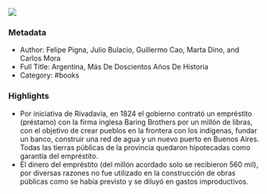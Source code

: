 

![](https://m.media-amazon.com/images/I/61wj2P8nh8L._SY160.jpg)

### Metadata

- Author: Felipe Pigna, Julio Bulacio, Guillermo Cao, Marta Dino, and Carlos Mora
- Full Title: Argentina, Más De Doscientos Años De Historia
- Category: #books

### Highlights

- Por iniciativa de Rivadavia, en 1824 el gobierno contrató un empréstito (préstamo) con la firma inglesa Baring Brothers por un millón de libras, con el objetivo de crear pueblos en la frontera con los indígenas, fundar un banco, construir una red de agua y un nuevo puerto en Buenos Aires. Todas las tierras públicas de la provincia quedaron hipotecadas como garantía del empréstito.
- El dinero del empréstito (del millón acordado solo se recibieron 560 mil), por diversas razones no fue utilizado en la construcción de obras públicas como se había previsto y se diluyó en gastos improductivos.

